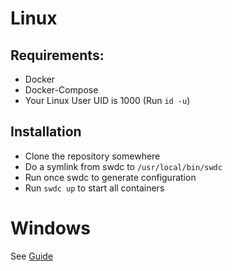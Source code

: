 # Linux

## Requirements:
- Docker
- Docker-Compose
- Your Linux User UID is 1000 (Run `id -u`)

## Installation
* Clone the repository somewhere
* Do a symlink from swdc to `/usr/local/bin/swdc`
* Run once swdc to generate configuration
* Run `swdc up` to start all containers

# Windows

See [Guide](https://shyim.me/blog/shopware-development-environment-windows/)